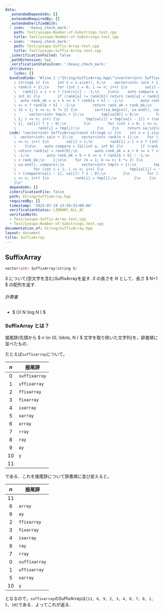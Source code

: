 ```yaml
---
data:
  _extendedDependsOn: []
  _extendedRequiredBy: []
  _extendedVerifiedWith:
  - icon: ':heavy_check_mark:'
    path: Test/yosupo-Number-of-Substrings.test.cpp
    title: Test/yosupo-Number-of-Substrings.test.cpp
  - icon: ':heavy_check_mark:'
    path: Test/yosupo-Suffix-Array.test.cpp
    title: Test/yosupo-Suffix-Array.test.cpp
  _isVerificationFailed: false
  _pathExtension: hpp
  _verificationStatusIcon: ':heavy_check_mark:'
  attributes:
    links: []
  bundledCode: "#line 1 \"String/SuffixArray.hpp\"\nvector<int> SuffixArray(const\
    \ string& s) {\n    int n = s.size(), k;\n    vector<int> sa(n + 1);\n    vector<int>\
    \ rank(n + 1);\n    for (int i = 0; i <= n; i++) {\n        sa[i] = i;\n     \
    \   rank[i] = i < n ? (int)s[i] : -1;\n    }\n\n    auto compare = [&](int a,\
    \ int b) {\n        if (rank[a] != rank[b]) return rank[a] < rank[b];\n      \
    \  auto rank_ak = a + k <= n ? rank[a + k] : -1;\n        auto rank_bk = b + k\
    \ <= n ? rank[b + k] : -1;\n        return rank_ak < rank_bk;\n    };\n\n    for\
    \ (k = 1; k <= n; k *= 2) {\n        sort(sa.begin(), sa.end(), compare);\n  \
    \      vector<int> tmp(n + 1);\n        tmp[sa[0]] = 0;\n        for (int i =\
    \ 1; i <= n; i++) {\n            tmp[sa[i]] = tmp[sa[i - 1]] + (compare(sa[i -\
    \ 1], sa[i]) ? 1 : 0);\n        }\n        for (int i = 0; i <= n; i++) {\n  \
    \          rank[i] = tmp[i];\n        }\n    }\n    return sa;\n}\n"
  code: "vector<int> SuffixArray(const string& s) {\n    int n = s.size(), k;\n  \
    \  vector<int> sa(n + 1);\n    vector<int> rank(n + 1);\n    for (int i = 0; i\
    \ <= n; i++) {\n        sa[i] = i;\n        rank[i] = i < n ? (int)s[i] : -1;\n\
    \    }\n\n    auto compare = [&](int a, int b) {\n        if (rank[a] != rank[b])\
    \ return rank[a] < rank[b];\n        auto rank_ak = a + k <= n ? rank[a + k] :\
    \ -1;\n        auto rank_bk = b + k <= n ? rank[b + k] : -1;\n        return rank_ak\
    \ < rank_bk;\n    };\n\n    for (k = 1; k <= n; k *= 2) {\n        sort(sa.begin(),\
    \ sa.end(), compare);\n        vector<int> tmp(n + 1);\n        tmp[sa[0]] = 0;\n\
    \        for (int i = 1; i <= n; i++) {\n            tmp[sa[i]] = tmp[sa[i - 1]]\
    \ + (compare(sa[i - 1], sa[i]) ? 1 : 0);\n        }\n        for (int i = 0; i\
    \ <= n; i++) {\n            rank[i] = tmp[i];\n        }\n    }\n    return sa;\n\
    }\n"
  dependsOn: []
  isVerificationFile: false
  path: String/SuffixArray.hpp
  requiredBy: []
  timestamp: '2023-07-19 13:59:31+00:00'
  verificationStatus: LIBRARY_ALL_AC
  verifiedWith:
  - Test/yosupo-Suffix-Array.test.cpp
  - Test/yosupo-Number-of-Substrings.test.cpp
documentation_of: String/SuffixArray.hpp
layout: document
title: SuffixArray
---
```


## SuffixArray
```C++
vector<int> SuffixArray(string S)
```

$S$ について(空文字を含む)SuffixArrayを返す. 
$S$ の長さを $N$ として、長さ $ N+1 $ の配列を返す. 

###### 計算量

- $ O( N \log N ) $


### SuffixArray とは？

接尾辞(先頭から $ n \in \{0, \ldots, N \} $ 文字を取り除いた文字列)を，辞書順に並べたもの．

たとえば`suffixarray`について，

| $n$ | 接尾辞 |
|:---:|---|
| 0 | `suffixarray` |
| 1 | `uffixarray` |
| 2 | `ffixarray` |
| 3 | `fixarray` |
| 4 | `ixarray` |
| 5 | `xarray` |
| 6 | `array` |
| 7 | `rray` |
| 8 | `ray` |
| 9 | `ay` |
| 10 | `y` |
| 11 | ` ` |

である．これを接尾辞について辞書順に並び変えると，

| $n$ | 接尾辞 |
|:---:|---|
| 11 | ` ` |
| 6 | `array` |
| 9 | `ay` |
| 2 | `ffixarray` |
| 3 | `fixarray` |
| 4 | `ixarray` |
| 8 | `ray` |
| 7 | `rray` |
| 0 | `suffixarray` |
| 1 | `uffixarray` |
| 5 | `xarray` |
| 10 | `y` |

となるので，`suffixarray`のSuffixArrayは`{11, 6, 9, 2, 3, 4, 8, 7, 0, 1, 5, 10}`である．よってこれが返る．

